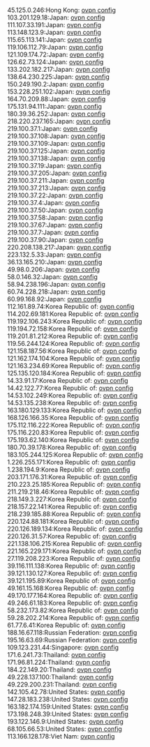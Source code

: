 45.125.0.246:Hong Kong: [ovpn config](vpn/45_125_0_246.ovpn)  
103.201.129.18:Japan: [ovpn config](vpn/103_201_129_18.ovpn)  
111.107.33.191:Japan: [ovpn config](vpn/111_107_33_191.ovpn)  
113.148.123.9:Japan: [ovpn config](vpn/113_148_123_9.ovpn)  
115.65.113.141:Japan: [ovpn config](vpn/115_65_113_141.ovpn)  
119.106.112.79:Japan: [ovpn config](vpn/119_106_112_79.ovpn)  
121.109.174.72:Japan: [ovpn config](vpn/121_109_174_72.ovpn)  
126.62.73.124:Japan: [ovpn config](vpn/126_62_73_124.ovpn)  
133.202.182.217:Japan: [ovpn config](vpn/133_202_182_217.ovpn)  
138.64.230.225:Japan: [ovpn config](vpn/138_64_230_225.ovpn)  
150.249.190.2:Japan: [ovpn config](vpn/150_249_190_2.ovpn)  
153.228.251.102:Japan: [ovpn config](vpn/153_228_251_102.ovpn)  
164.70.209.88:Japan: [ovpn config](vpn/164_70_209_88.ovpn)  
175.131.94.111:Japan: [ovpn config](vpn/175_131_94_111.ovpn)  
180.39.36.252:Japan: [ovpn config](vpn/180_39_36_252.ovpn)  
218.220.237.165:Japan: [ovpn config](vpn/218_220_237_165.ovpn)  
219.100.37.1:Japan: [ovpn config](vpn/219_100_37_1.ovpn)  
219.100.37.108:Japan: [ovpn config](vpn/219_100_37_108.ovpn)  
219.100.37.109:Japan: [ovpn config](vpn/219_100_37_109.ovpn)  
219.100.37.125:Japan: [ovpn config](vpn/219_100_37_125.ovpn)  
219.100.37.138:Japan: [ovpn config](vpn/219_100_37_138.ovpn)  
219.100.37.19:Japan: [ovpn config](vpn/219_100_37_19.ovpn)  
219.100.37.205:Japan: [ovpn config](vpn/219_100_37_205.ovpn)  
219.100.37.211:Japan: [ovpn config](vpn/219_100_37_211.ovpn)  
219.100.37.213:Japan: [ovpn config](vpn/219_100_37_213.ovpn)  
219.100.37.22:Japan: [ovpn config](vpn/219_100_37_22.ovpn)  
219.100.37.4:Japan: [ovpn config](vpn/219_100_37_4.ovpn)  
219.100.37.50:Japan: [ovpn config](vpn/219_100_37_50.ovpn)  
219.100.37.58:Japan: [ovpn config](vpn/219_100_37_58.ovpn)  
219.100.37.67:Japan: [ovpn config](vpn/219_100_37_67.ovpn)  
219.100.37.7:Japan: [ovpn config](vpn/219_100_37_7.ovpn)  
219.100.37.90:Japan: [ovpn config](vpn/219_100_37_90.ovpn)  
220.208.138.217:Japan: [ovpn config](vpn/220_208_138_217.ovpn)  
223.132.5.33:Japan: [ovpn config](vpn/223_132_5_33.ovpn)  
36.13.165.210:Japan: [ovpn config](vpn/36_13_165_210.ovpn)  
49.98.0.206:Japan: [ovpn config](vpn/49_98_0_206.ovpn)  
58.0.146.32:Japan: [ovpn config](vpn/58_0_146_32.ovpn)  
58.94.238.196:Japan: [ovpn config](vpn/58_94_238_196.ovpn)  
60.74.228.218:Japan: [ovpn config](vpn/60_74_228_218.ovpn)  
60.99.168.92:Japan: [ovpn config](vpn/60_99_168_92.ovpn)  
112.161.89.74:Korea Republic of: [ovpn config](vpn/112_161_89_74.ovpn)  
114.202.69.181:Korea Republic of: [ovpn config](vpn/114_202_69_181.ovpn)  
119.192.106.243:Korea Republic of: [ovpn config](vpn/119_192_106_243.ovpn)  
119.194.72.158:Korea Republic of: [ovpn config](vpn/119_194_72_158.ovpn)  
119.201.81.212:Korea Republic of: [ovpn config](vpn/119_201_81_212.ovpn)  
119.56.244.124:Korea Republic of: [ovpn config](vpn/119_56_244_124.ovpn)  
121.158.187.56:Korea Republic of: [ovpn config](vpn/121_158_187_56.ovpn)  
121.162.174.104:Korea Republic of: [ovpn config](vpn/121_162_174_104.ovpn)  
121.163.234.69:Korea Republic of: [ovpn config](vpn/121_163_234_69.ovpn)  
125.135.120.184:Korea Republic of: [ovpn config](vpn/125_135_120_184.ovpn)  
14.33.91.17:Korea Republic of: [ovpn config](vpn/14_33_91_17.ovpn)  
14.42.122.77:Korea Republic of: [ovpn config](vpn/14_42_122_77.ovpn)  
14.53.102.249:Korea Republic of: [ovpn config](vpn/14_53_102_249.ovpn)  
14.53.135.238:Korea Republic of: [ovpn config](vpn/14_53_135_238.ovpn)  
163.180.129.133:Korea Republic of: [ovpn config](vpn/163_180_129_133.ovpn)  
168.126.166.35:Korea Republic of: [ovpn config](vpn/168_126_166_35.ovpn)  
175.112.116.222:Korea Republic of: [ovpn config](vpn/175_112_116_222.ovpn)  
175.116.220.83:Korea Republic of: [ovpn config](vpn/175_116_220_83.ovpn)  
175.193.62.140:Korea Republic of: [ovpn config](vpn/175_193_62_140.ovpn)  
180.70.39.178:Korea Republic of: [ovpn config](vpn/180_70_39_178.ovpn)  
183.105.244.125:Korea Republic of: [ovpn config](vpn/183_105_244_125.ovpn)  
1.226.255.171:Korea Republic of: [ovpn config](vpn/1_226_255_171.ovpn)  
1.238.194.9:Korea Republic of: [ovpn config](vpn/1_238_194_9.ovpn)  
203.171.176.31:Korea Republic of: [ovpn config](vpn/203_171_176_31.ovpn)  
210.223.25.185:Korea Republic of: [ovpn config](vpn/210_223_25_185.ovpn)  
211.219.218.46:Korea Republic of: [ovpn config](vpn/211_219_218_46.ovpn)  
218.149.3.227:Korea Republic of: [ovpn config](vpn/218_149_3_227.ovpn)  
218.157.22.141:Korea Republic of: [ovpn config](vpn/218_157_22_141.ovpn)  
218.239.185.88:Korea Republic of: [ovpn config](vpn/218_239_185_88.ovpn)  
220.124.88.181:Korea Republic of: [ovpn config](vpn/220_124_88_181.ovpn)  
220.126.189.134:Korea Republic of: [ovpn config](vpn/220_126_189_134.ovpn)  
220.126.31.57:Korea Republic of: [ovpn config](vpn/220_126_31_57.ovpn)  
221.138.106.215:Korea Republic of: [ovpn config](vpn/221_138_106_215.ovpn)  
221.165.229.171:Korea Republic of: [ovpn config](vpn/221_165_229_171.ovpn)  
27.119.208.223:Korea Republic of: [ovpn config](vpn/27_119_208_223.ovpn)  
39.116.111.138:Korea Republic of: [ovpn config](vpn/39_116_111_138.ovpn)  
39.121.130.127:Korea Republic of: [ovpn config](vpn/39_121_130_127.ovpn)  
39.121.195.89:Korea Republic of: [ovpn config](vpn/39_121_195_89.ovpn)  
49.161.15.168:Korea Republic of: [ovpn config](vpn/49_161_15_168.ovpn)  
49.170.177.164:Korea Republic of: [ovpn config](vpn/49_170_177_164.ovpn)  
49.246.61.183:Korea Republic of: [ovpn config](vpn/49_246_61_183.ovpn)  
58.232.173.82:Korea Republic of: [ovpn config](vpn/58_232_173_82.ovpn)  
59.28.202.214:Korea Republic of: [ovpn config](vpn/59_28_202_214.ovpn)  
61.77.6.41:Korea Republic of: [ovpn config](vpn/61_77_6_41.ovpn)  
188.16.67.118:Russian Federation: [ovpn config](vpn/188_16_67_118.ovpn)  
195.16.63.69:Russian Federation: [ovpn config](vpn/195_16_63_69.ovpn)  
109.123.231.44:Singapore: [ovpn config](vpn/109_123_231_44.ovpn)  
171.6.241.73:Thailand: [ovpn config](vpn/171_6_241_73.ovpn)  
171.96.81.224:Thailand: [ovpn config](vpn/171_96_81_224.ovpn)  
184.22.149.20:Thailand: [ovpn config](vpn/184_22_149_20.ovpn)  
49.228.137.100:Thailand: [ovpn config](vpn/49_228_137_100.ovpn)  
49.229.200.231:Thailand: [ovpn config](vpn/49_229_200_231.ovpn)  
142.105.42.78:United States: [ovpn config](vpn/142_105_42_78.ovpn)  
147.28.183.238:United States: [ovpn config](vpn/147_28_183_238.ovpn)  
163.182.174.159:United States: [ovpn config](vpn/163_182_174_159.ovpn)  
173.198.248.39:United States: [ovpn config](vpn/173_198_248_39.ovpn)  
193.122.146.9:United States: [ovpn config](vpn/193_122_146_9.ovpn)  
68.105.66.53:United States: [ovpn config](vpn/68_105_66_53.ovpn)  
113.166.128.178:Viet Nam: [ovpn config](vpn/113_166_128_178.ovpn)  
